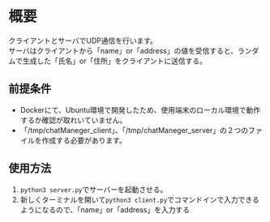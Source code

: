# 概要
クライアントとサーバでUDP通信を行います。<br>
サーバはクライアントから「name」or「address」の値を受信すると、ランダムで生成した「氏名」or「住所」をクライアントに送信する。

## 前提条件
- Dockerにて、Ubuntu環境で開発したため、使用端末のローカル環境で動作するか確認が取れいていません。
- 「/tmp/chatManeger_client」、「/tmp/chatManeger_server」の２つのファイルを作成する必要があります。

## 使用方法
1. `python3 server.py`でサーバーを起動させる。
2. 新しくターミナルを開いて`python3 client.py`でコマンドインで入力できるようになるので、「name」or「address」を入力する



